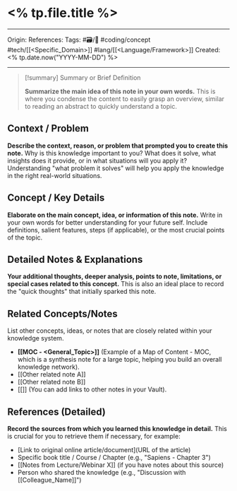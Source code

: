
# <% tp.file.title %>
---
Origin:
References:
Tags: #🗃/🌻 #coding/concept #tech/[[<Specific_Domain>]] #lang/[[<Language/Framework>]]
Created: <% tp.date.now("YYYY-MM-DD") %>

---
> [!summary] Summary or Brief Definition
>
> **Summarize the main idea of this note in your own words.** This is where you condense the content to easily grasp an overview, similar to reading an abstract to quickly understand a topic.
## Context / Problem
**Describe the context, reason, or problem that prompted you to create this note.** Why is this knowledge important to you? What does it solve, what insights does it provide, or in what situations will you apply it? Understanding "what problem it solves" will help you apply the knowledge in the right real-world situations.
## Concept / Key Details
**Elaborate on the main concept, idea, or information of this note.** Write in your own words for better understanding for your future self. Include definitions, salient features, steps (if applicable), or the most crucial points of the topic.
## Detailed Notes & Explanations
**Your additional thoughts, deeper analysis, points to note, limitations, or special cases related to this concept.** This is also an ideal place to record the "quick thoughts" that initially sparked this note.
## Related Concepts/Notes
List other concepts, ideas, or notes that are closely related within your knowledge system.
*   **[[MOC - <General_Topic>]]** (Example of a Map of Content - MOC, which is a synthesis note for a large topic, helping you build an overall knowledge network).
*   [[Other related note A]]
*   [[Other related note B]]
*   [[]] (You can add links to other notes in your Vault).
## References (Detailed)
**Record the sources from which you learned this knowledge in detail.** This is crucial for you to retrieve them if necessary, for example:
*   [Link to original online article/document](URL of the article)
*   Specific book title / Course / Chapter (e.g., "Sapiens - Chapter 3")
*   [[Notes from Lecture/Webinar X]] (if you have notes about this source)
*   Person who shared the knowledge (e.g., "Discussion with [[Colleague_Name]]")
